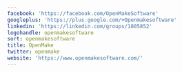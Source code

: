 ```yaml
---
facebook: 'https://facebook.com/OpenMakeSoftware'
googleplus: 'https://plus.google.com/+Openmakesoftware'
linkedin: 'https://linkedin.com/groups/1805852'
logohandle: openmakesoftware
sort: openmakesoftware
title: OpenMake
twitter: openmake
website: 'https://www.openmakesoftware.com/'
---
```

